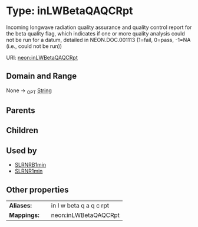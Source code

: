 
# Type: inLWBetaQAQCRpt


Incoming longwave radiation  quality assurance and quality control report for the beta quality flag, which indicates if one or more quality analysis could not be run for a datum, detailed in NEON.DOC.001113 (1=fail, 0=pass, -1=NA (i.e., could not be run))

URI: [neon:inLWBetaQAQCRpt](https://data.neonscience.org/inLWBetaQAQCRpt)


## Domain and Range

None ->  <sub>OPT</sub> [String](types/String.md)

## Parents


## Children


## Used by

 * [SLRNRB1min](SLRNRB1min.md)
 * [SLRNR1min](SLRNR1min.md)

## Other properties

|  |  |  |
| --- | --- | --- |
| **Aliases:** | | in l w beta q a q c rpt |
| **Mappings:** | | neon:inLWBetaQAQCRpt |

